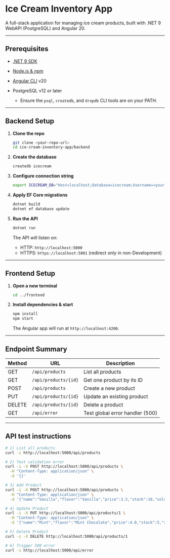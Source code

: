 # Ice Cream Inventory App

A full-stack application for managing ice cream products, built with .NET 9 WebAPI (PostgreSQL) and Angular 20.

---

## Prerequisites

- [.NET 9 SDK](https://dotnet.microsoft.com/download)
- [Node.js & npm](https://nodejs.org/)
- [Angular CLI](https://angular.io/cli) v20
- PostgreSQL v12 or later

  - Ensure the `psql`, `createdb`, and `dropdb` CLI tools are on your PATH.

---

## Backend Setup

1. **Clone the repo**

   ```bash
   git clone <your-repo-url>
   cd ice-cream-inventory-app/backend
   ```

2. **Create the database**

   ```bash
   createdb icecream
   ```

3. **Configure connection string**

   ```bash
   export ICECREAM_DB="Host=localhost;Database=icecream;Username=<your-db-username>;Password=<your-db-password>"

   ```

4. **Apply EF Core migrations**

   ```bash
   dotnet build
   dotnet ef database update
   ```

5. **Run the API**

   ```bash
   dotnet run
   ```

   The API will listen on:

   - HTTP: `http://localhost:5000`
   - HTTPS: `https://localhost:5001` (redirect only in non-Development)

---

## Frontend Setup

1. **Open a new terminal**

   ```bash
   cd ../frontend
   ```

2. **Install dependencies & start**

   ```bash
   npm install
   npm start
   ```

   The Angular app will run at `http://localhost:4200`.

---

## Endpoint Summary

| Method | URL                  | Description                     |
| ------ | -------------------- | ------------------------------- |
| GET    | `/api/products`      | List all products               |
| GET    | `/api/products/{id}` | Get one product by its ID       |
| POST   | `/api/products`      | Create a new product            |
| PUT    | `/api/products/{id}` | Update an existing product      |
| DELETE | `/api/products/{id}` | Delete a product                |
| GET    | `/api/error`         | Test global error handler (500) |

---

## API test instructions

```bash
# 1) List all products
curl -i http://localhost:5000/api/products

# 2) Test validation error
curl -i -X POST http://localhost:5000/api/products \
  -H "Content-Type: application/json" \
  -d '{}'

# 3) Add Product
curl -i -X POST http://localhost:5000/api/products \
  -H "Content-Type: application/json" \
  -d '{"name":"Vanilla","flavor":"Vanilla","price":3.5,"stock":10,"sold":0}'

# 4) Update Product
curl -i -X PUT http://localhost:5000/api/products/1 \
  -H "Content-Type: application/json" \
  -d '{"name":"Mint","flavor":"Mint Chocolate","price":4.0,"stock":5,"sold":2}'

# 5) Delete Product
curl -i -X DELETE http://localhost:5000/api/products/1

# 6) Trigger 500 error
curl -i http://localhost:5000/api/error
```
